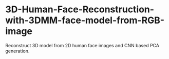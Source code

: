 # 3D-Human-Face-Reconstruction-with-3DMM-face-model-from-RGB-image
Reconstruct 3D model from 2D human face images and CNN based PCA generation.
